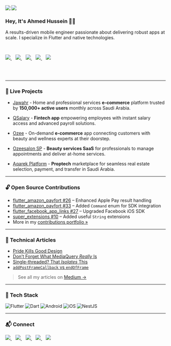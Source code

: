 <img align="left" src="https://raw.githubusercontent.com/orhun/orhun/refs/heads/master/assets/ratatui-spin-dark.gif#gh-dark-mode-only">
<img align="left" src="https://raw.githubusercontent.com/orhun/orhun/refs/heads/master/assets/ratatui-spin-light.gif#gh-light-mode-only">

<br>


### Hey, It's Ahmed Hussein 👋🏾

A results-driven mobile engineer passionate about delivering robust apps at scale. I specialize in Flutter and native technologies.

<br>

<p align="start">
  <a href="mailto:ahmeddhus@gmail.com">
    <img src="https://img.shields.io/badge/email me-%23D14836.svg?&style=for-the-badge&logo=gmail&logoColor=white" />
  </a>&nbsp;&nbsp;
  <a href="https://bsky.app/profile/ahmeddhus.bsky.social">
    <img src="https://img.shields.io/badge/bluesky-%231DA1F2.svg?&style=for-the-badge&logo=bluesky&logoColor=white" />
  </a>&nbsp;&nbsp;
  <a href="https://www.linkedin.com/in/ahmeddhus/">
    <img src="https://img.shields.io/badge/linkedin-%230077B5.svg?&style=for-the-badge&logo=linkedin&logoColor=white" />
  </a>&nbsp;&nbsp;
  <a href="https://x.com/ahmeddhus">
    <img src="https://img.shields.io/badge/x-%23D14836.svg?&color=black&style=for-the-badge&logo=x&logoColor=white" />
  </a>&nbsp;&nbsp;
  <a href="https://medium.com/@ahmeddhus">
    <img src="https://img.shields.io/badge/medium-%23D14836.svg?&color=black&style=for-the-badge&logo=medium&logoColor=white" />
  </a>
</p>

<br>
<br>


---

### 🚀 Live Projects

- [Jawahr](https://apps.apple.com/sa/app/jawahr-domestic-workforce/id1518043064) - Home and professional services **e-commerce** platform trusted by **150,000+ active users** monthly across Saudi Arabia.

- [QSalary](https://apps.apple.com/sa/app/qsalary/id1580559019) - **Fintech app** empowering employees with instant salary access and advanced payroll solutions.

- [Ozee](https://apps.apple.com/sa/app/ozee/id6453475297) - On-demand **e-commerce** app connecting customers with beauty and wellness experts at their doorstep.

- [Ozeesalon SP](https://apps.apple.com/sa/app/ozeesalon-sp/id6448941881) - **Beauty services SaaS** for professionals to manage appointments and deliver at-home services.

- [Aqarek Platform](https://apps.apple.com/us/app/aqarek-platform/id1598882735) - **Proptech** marketplace for seamless real estate selection, payment, and transfer in Saudi Arabia.

---

### 🔓 Open Source Contributions

- [flutter_amazon_payfort #26](https://github.com/vvvirani/flutter_amazon_payfort/pull/26) – Enhanced Apple Pay result handling
- [flutter_amazon_payfort #33](https://github.com/vvvirani/flutter_amazon_payfort/pull/33) – Added `Command` enum for SDK integration
- [flutter_facebook_app_links #27](https://github.com/Mapk26/flutter_facebook_app_links/pull/27) – Upgraded Facebook iOS SDK
- [super_extensions #10](https://github.com/AbhishekDoshi26/super_extensions/pull/10) – Added useful `String` extensions
- More in my [contributions portfolio »](https://github.com/ahmeddhus/open-source-contributions)

---

### 📝 Technical Articles

- [Pride Kills Good Design](https://medium.com/@ahmeddhus/pride-kills-good-design-63a8f0e085e4)
- [Don’t Forget What MediaQuery *Really* Is](https://medium.com/@ahmeddhus/dont-forget-what-mdeiaquery-really-is-3f2a1ca0e024)
- [Single-threaded? That *Isolates* This](https://medium.com/@ahmeddhus/single-threaded-that-isolates-this-43971c7ecf24)
- [`addPostFrameCallback` vs `endOfFrame`](https://medium.com/@ahmeddhus/addpostframecallback-vs-endofframe-then-in-widgetsbinding-with-rendering-a8ed5d527669)  
> See all my articles on [Medium →](https://medium.com/@ahmeddhus)

---

### 🧰 Tech Stack

![Flutter](https://img.shields.io/badge/Flutter-02569B?style=for-the-badge&logo=flutter&logoColor=white)
![Dart](https://img.shields.io/badge/Dart-0175C2?style=for-the-badge&logo=dart&logoColor=white)
![Android](https://img.shields.io/badge/Android-3DDC84?style=for-the-badge&logo=android&logoColor=white)
![iOS](https://img.shields.io/badge/iOS-000000?style=for-the-badge&logo=apple&logoColor=white)
![NestJS](https://img.shields.io/badge/NestJS-%23E0234E.svg?style=for-the-badge&logo=nestjs&logoColor=white)

---

### 📬 Connect

<p align="start">
  <a href="mailto:ahmeddhus@gmail.com">
    <img src="https://img.shields.io/badge/email me-%23D14836.svg?&style=for-the-badge&logo=gmail&logoColor=white" />
  </a>&nbsp;&nbsp;
  <a href="https://bsky.app/profile/ahmeddhus.bsky.social">
    <img src="https://img.shields.io/badge/bluesky-%231DA1F2.svg?&style=for-the-badge&logo=bluesky&logoColor=white" />
  </a>&nbsp;&nbsp;
  <a href="https://www.linkedin.com/in/ahmeddhus/">
    <img src="https://img.shields.io/badge/linkedin-%230077B5.svg?&style=for-the-badge&logo=linkedin&logoColor=white" />
  </a>&nbsp;&nbsp;
  <a href="https://x.com/ahmeddhus">
    <img src="https://img.shields.io/badge/x-%23D14836.svg?&color=black&style=for-the-badge&logo=x&logoColor=white" />
  </a>&nbsp;&nbsp;
  <a href="https://medium.com/@ahmeddhus">
    <img src="https://img.shields.io/badge/medium-%23D14836.svg?&color=black&style=for-the-badge&logo=medium&logoColor=white" />
  </a>
</p>
